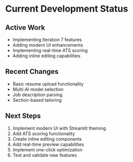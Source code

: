 # Current Development Status

## Active Work

- Implementing Iteration 7 features
- Adding modern UI enhancements
- Implementing real-time ATS scoring
- Adding inline editing capabilities

## Recent Changes

- Basic resume upload functionality
- Multi-AI model selection
- Job description parsing
- Section-based tailoring

## Next Steps

1. Implement modern UI with Streamlit theming
2. Add ATS scoring functionality
3. Create inline editing components
4. Add real-time preview capabilities
5. Implement one-click optimization
6. Test and validate new features
